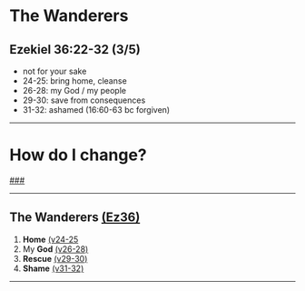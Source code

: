 <!-- .slide: <%= bg("unsplash-Jztmx9yqjBw-stars.jpg") %> id="title" -->
# The Wanderers
## Ezekiel 36:22-32 (3/5)

>>>
+ not for your sake
+ 24-25: bring home, cleanse
+ 26-28: my God / my people
+ 29-30: save from consequences
+ 31-32: ashamed (16:60-63 bc forgiven)

---
<!-- .slide: data-background="white" -->
# **How** do I change?

[###](#/outline "secret")

---
<!-- .slide: <%= bg("unsplash-Jztmx9yqjBw-stars.jpg") %> id="outline" class="outline" -->
## The Wanderers [(Ez36)](# "ref")
1. **Home** [(v24-25](# "ref")
2. My **God** [(v26-28)](# "ref")
3. **Rescue** [(v29-30)](# "ref")
1. **Shame** [(v31-32)](# "ref")

---
<!-- .slide: <%= bg("unsplash-Jztmx9yqjBw-stars.jpg") %> class="empty" -->

